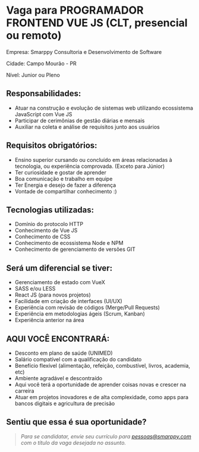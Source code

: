 # Vaga para PROGRAMADOR FRONTEND VUE JS (CLT, presencial ou remoto)

Empresa: Smarppy Consultoria e Desenvolvimento de Software

Cidade: Campo Mourão - PR

Nível: Junior ou Pleno

## Responsabilidades:

- Atuar na construção e evolução de sistemas web utilizando ecossistema JavaScript com Vue JS
- Participar de cerimônias de gestão diárias e mensais 
- Auxiliar na coleta e análise de requisitos junto aos usuários

## Requisitos obrigatórios:

- Ensino superior cursando ou concluído em áreas relacionadas à tecnologia, ou experiência comprovada. (Exceto para Júnior)
- Ter curiosidade e gostar de aprender
- Boa comunicação e trabalho em equipe
- Ter Energia e desejo de fazer a diferença
- Vontade de compartilhar conhecimento :)

## Tecnologias utilizadas:

- Domínio do protocolo HTTP
- Conhecimento de Vue JS
- Conhecimento de CSS
- Conhecimento de ecossistema Node e NPM
- Conhecimento de gerenciamento de versões GIT

## Será um diferencial se tiver: 

- Gerenciamento de estado com VueX 
- SASS e/ou LESS
- React JS (para novos projetos)
- Facilidade em criação de interfaces (UI/UX)
- Experiência com revisão de códigos (Merge/Pull Requests)
- Experiência em metodologias ágeis (Scrum, Kanban)
- Experiência anterior na área

## AQUI VOCÊ ENCONTRARÁ:

- Desconto em plano de saúde (UNIMED)
- Salário compatível com a qualificação do candidato
- Benefício flexível (alimentação, refeição, combustível, livros, academia, etc)
- Ambiente agradável e descontraído
- Aqui você terá a oportunidade de aprender coisas novas e crescer na carreira
- Atuar em projetos inovadores e de alta complexidade, como apps para bancos digitais e agricultura de precisão

## Sentiu que essa é sua oportunidade?

> _Para se candidatar, envie seu currículo para [pessoas@smarppy.com](mailto:pessoas@smarppy.com) com o título da vaga desejada no *assunto*._
